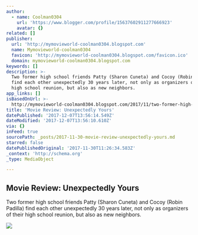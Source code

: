 ```yaml
---
author:
  - name: Coolman0304
    url: 'https://www.blogger.com/profile/15637602911277666923'
    avatar: {}
related: []
publisher:
  url: 'http://mymovieworld-coolman0304.blogspot.com'
  name: Mymovieworld-coolman0304
  favicon: 'http://mymovieworld-coolman0304.blogspot.com/favicon.ico'
  domain: mymovieworld-coolman0304.blogspot.com
keywords: []
description: >-
  Two former high school friends Patty (Sharon Cuneta) and Cocoy (Robin Padilla)
  find each other unexpectedly 30 years later, not only as organizers of their
  high school reunion, but also as new neighbors.
app_links: []
isBasedOnUrl: >-
  http://mymovieworld-coolman0304.blogspot.com/2017/11/two-former-high-school-friends-patty.html?m=1
title: 'Movie Review: Unexpectedly Yours'
datePublished: '2017-12-07T13:56:14.549Z'
dateModified: '2017-12-07T13:56:10.610Z'
via: {}
inFeed: true
sourcePath: _posts/2017-11-30-movie-review-unexpectedly-yours.md
starred: false
datePublishedOriginal: '2017-11-30T11:26:34.583Z'
_context: 'http://schema.org'
_type: MediaObject

---
```

<article style=""><h1>Movie Review: Unexpectedly Yours</h1><p>Two former high school friends Patty (Sharon Cuneta) and Cocoy (Robin Padilla) find each other unexpectedly 30 years later, not only as organizers of their high school reunion, but also as new neighbors.</p><img src="https://4.bp.blogspot.com/-xBWZqyTmHgE/Wh9Shsnwo_I/AAAAAAAAwBA/6oVhrsplHWsCgT0XJ7yCqy1cxDxaS8A-ACLcBGAs/s640/Unexpectedly%2BYours.jpeg" /></article>